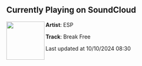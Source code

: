## Currently Playing on SoundCloud

[<img align="left" width="100" src="https://i1.sndcdn.com/artworks-jxzMtNikcljOOgCk-eeVyJA-t500x500.jpg">](https://soundcloud.com/espforever/break-free-2?in=saxurn/sets/natty-ice/)

**Artist**: ESP 

**Track**: Break Free

Last updated at 10/10/2024 08:30
